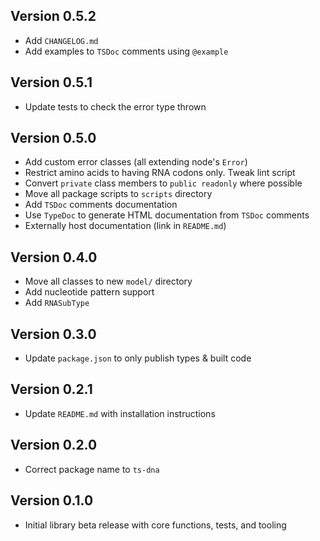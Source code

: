 ## Version 0.5.2
- Add `CHANGELOG.md`
- Add examples to `TSDoc` comments using `@example`

## Version 0.5.1
- Update tests to check the error type thrown

## Version 0.5.0
- Add custom error classes (all extending node's `Error`)
- Restrict amino acids to having RNA codons only. Tweak lint script
- Convert `private` class members to `public readonly` where possible
- Move all package scripts to `scripts` directory
- Add `TSDoc` comments documentation
- Use `TypeDoc` to generate HTML documentation from `TSDoc` comments
- Externally host documentation (link in `README.md`)

## Version 0.4.0
- Move all classes to new `model/` directory
- Add nucleotide pattern support
- Add `RNASubType`

## Version 0.3.0
- Update `package.json` to only publish types & built code

## Version 0.2.1
- Update `README.md` with installation instructions

## Version 0.2.0
- Correct package name to `ts-dna`

## Version 0.1.0
- Initial library beta release with core functions, tests, and tooling